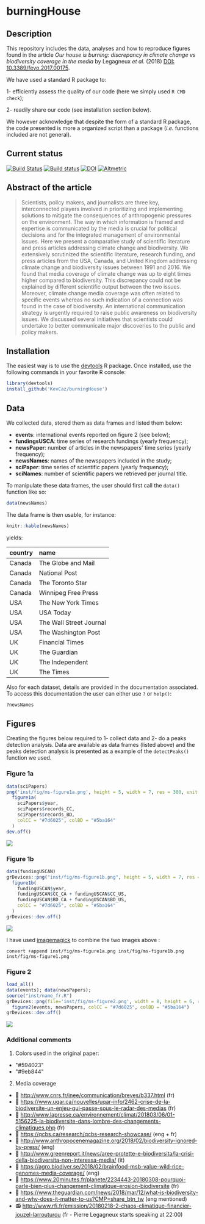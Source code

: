 # burningHouse

## Description

This repository includes the data, analyses and how to reproduce figures found
in the article *Our house is burning: discrepancy in climate change vs
biodiversity coverage in the media* by Legagneux *et al.* (2018)
[DOI: 10.3389/fevo.2017.00175](https://www.frontiersin.org/articles/10.3389/fevo.2017.00175/abstract).

We have used a standard R package to:

  1- efficiently assess the quality of our code (here we simply used `R CMD check`);

  2- readily share our code (see installation section below).

We however acknowledge that despite the form of a standard R package, the code
presented is more a organized script than a package (*i.e.* functions included
are not general).

## Current status

[![Build Status](https://travis-ci.org/KevCaz/burningHouse.svg?branch=master)](https://travis-ci.org/KevCaz/burningHouse)
[![Build status](https://ci.appveyor.com/api/projects/status/qh4ntjow6tcho9oh/branch/master?svg=true)](https://ci.appveyor.com/project/KevCaz/burninghouse/branch/master)
[![DOI](https://zenodo.org/badge/107296166.svg)](https://zenodo.org/badge/latestdoi/107296166)
[![Altmetric](https://img.shields.io/badge/frontiers-altmetric-48A7CC.svg)](https://frontiers.altmetric.com/details/31083251)



## Abstract of the article

> Scientists, policy makers, and journalists are three key, interconnected players involved in
prioritizing and implementing solutions to mitigate the consequences of anthropogenic
pressures on the environment. The way in which information is framed and expertise
is communicated by the media is crucial for political decisions and for the integrated
management of environmental issues. Here we present a comparative study of scientific
literature and press articles addressing climate change and biodiversity. We extensively
scrutinized the scientific literature, research funding, and press articles from the USA,
Canada, and United Kingdom addressing climate change and biodiversity issues
between 1991 and 2016. We found that media coverage of climate change was up
to eight times higher compared to biodiversity. This discrepancy could not be explained
by different scientific output between the two issues. Moreover, climate change media
coverage was often related to specific events whereas no such indication of a connection
was found in the case of biodiversity. An international communication strategy is urgently
required to raise public awareness on biodiversity issues. We discussed several initiatives
that scientists could undertake to better communicate major discoveries to the public and
policy makers.




## Installation

The easiest way is to use the [devtools](https://cran.r-project.org/web/packages/devtools/index.html)
R package. Once installed, use the following commands in your favorite R console:

```r
library(devtools)
install_github('KevCaz/burningHouse')
```




## Data

We collected data, stored them as data frames and listed them below:

- **events**: international events reported on figure 2 (see below);
- **fundingsUSCA**: time series of research fundings (yearly frequency);
- **newsPaper**: number of articles in the newspapers' time series (yearly frequency);
- **newsNames**: names of the newspapers included in the study;
- **sciPaper**: time series of scientific papers (yearly frequency);
- **sciNames**: number of scientific papers we retrieved per journal title.

To manipulate these data frames, the user should first call the `data()`
function like so:

```r
data(newsNames)
```

The data frame is then usable, for instance:

```r
knitr::kable(newsNames)
```

yields:

|country |name                    |
|:-------|:-----------------------|
|Canada  |The Globe and Mail      |
|Canada  |National Post           |
|Canada  |The Toronto Star        |
|Canada  |Winnipeg Free Press     |
|USA     |The New York Times      |
|USA     |USA Today               |
|USA     |The Wall Street Journal |
|USA     |The Washington Post     |
|UK      |Financial Times         |
|UK      |The Guardian            |
|UK      |The Independent         |
|UK      |The Times               |


Also for each dataset, details are provided in the documentation associated. To
access this documentation the user can either use `?` or `help()`:


```r
?newsNames
```




## Figures

Creating the figures below required to 1- collect data and 2- do a peaks
detection analysis. Data are available as data frames (listed above) and the
peaks detection analysis is presented as a example of the `detectPeaks()`
function we used.

### Figure 1a

```r
data(sciPapers)
png('inst/fig/ms-figure1a.png', height = 5, width = 7, res = 300, unit = 'in')
  figure1a(
    sciPapers$year,
    sciPapers$records_CC,
    sciPapers$records_BD,
    colCC = "#7d6025", colBD = "#5ba164"
  )
dev.off()
```

![](inst/fig/ms-figure1a.png)


### Figure 1b

```r
data(fundingUSCAN)
grDevices::png("inst/fig/ms-figure1b.png", height = 5, width = 7, res = 300, unit = "in")
  figure1b(
    fundingUSCAN$year,
    fundingUSCAN$CC_CA + fundingUSCAN$CC_US,
    fundingUSCAN$BD_CA + fundingUSCAN$BD_US,
    colCC = "#7d6025", colBD = "#5ba164"
  )
grDevices::dev.off()
```

![](inst/fig/ms-figure1b.png)

I have used [imagemagick](https://imagemagick.org/) to combine the two images above :

```
convert +append inst/fig/ms-figure1a.png inst/fig/ms-figure1b.png inst/fig/ms-figure1.png
```



### Figure 2

```r
load_all()
data(events); data(newsPapers);
source("inst/name_fr.R")
grDevices::png(file='inst/fig/ms-figure2.png', width = 8, height = 6, res = 300, unit = 'in')
  figure2(events, newsPapers, colCC = "#7d6025", colBD = "#5ba164")
grDevices::dev.off()
```

![](inst/fig/ms-figure2.png)


### Additional comments

1. Colors used in the original paper:

  - "#594023"
  - "#9eb844"

2. Media coverage

  - :pencil: http://www.cnrs.fr/inee/communication/breves/b337.html (fr)
  - :pencil: https://www.uqar.ca/nouvelles/uqar-info/2462-crise-de-la-biodiversite-un-enjeu-qui-passe-sous-le-radar-des-medias (fr)
  - :pencil: http://www.lapresse.ca/environnement/climat/201803/06/01-5156225-la-biodiversite-dans-lombre-des-changements-climatiques.php (fr)
  - :pencil: https://qcbs.ca/research/qcbs-research-showcase/ (eng + fr)
  - :pencil: http://www.anthropocenemagazine.org/2018/02/biodiversity-ignored-by-press/ (eng)
  - :pencil: http://www.greenreport.it/news/aree-protette-e-biodiversita/la-crisi-della-biodiversita-non-interessa-media/ (it)
  - :pencil: https://agro.biodiver.se/2018/02/brainfood-msb-value-wild-rice-genomes-media-coverage/ (eng)
  - :pencil: https://www.20minutes.fr/planete/2234443-20180308-pourquoi-parle-bien-plus-changement-climatique-erosion-biodiversite (fr)
  - :pencil: https://www.theguardian.com/news/2018/mar/12/what-is-biodiversity-and-why-does-it-matter-to-us?CMP=share_btn_tw (eng mentioned)
  - :radio: http://www.rfi.fr/emission/20180218-2-chaos-climatique-financier-jouzel-larrouturou (fr - Pierre Legagneux starts speaking at 22:00)
